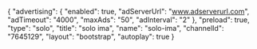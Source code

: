 {
    "advertising": {
        "enabled": true,
        "adServerUrl": "www.adserverurl.com",
        "adTimeout": "4000",
        "maxAds": "50",
        "adInterval": "2"
    },
    "preload": true,
    "type": "solo",
    "title": "solo ima",
    "name": "solo-ima",
    "channelId": "7645129",
    "layout": "bootstrap",
    "autoplay": true
}